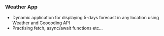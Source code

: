 ### Weather App

* Dynamic application for displaying 5-days forecast in any location using Weather and Geocoding API
* Practising fetch, async/await functions etc...
